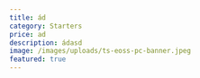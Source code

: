 ```yaml
---
title: ád
category: Starters
price: ad
description: ádasd
image: /images/uploads/ts-eoss-pc-banner.jpeg
featured: true
---
```

